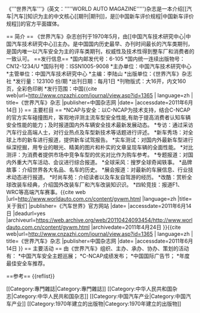 《'''世界汽车'''》(英文：'''''WORLD AUTO MAGAZINE''''')杂志是一本介绍[[汽车|汽车]]知识为主的中文核心[[期刊|期刊]]，是[[中国新车评价规程|中国新车评价规程]]的官方平面媒体。

== 简介 ==
《世界汽车》杂志创刊于1970年5月，由[[中国汽车技术研究中心|中国汽车技术研究中心]]主办。是中国国内历史最早、办刊时间最长的汽车类期刊，是国内唯一以汽车安全为主的评车类期刊，权威性及技术性得到整车厂和消费者的一致认可。
==发行信息==
*国内邮发代号：6-105
*国内统一连续出版物号：CN12-1234/U
*国际刊号：ISSN1005-9008
*主办单位：中国汽车技术研究中心
*主管单位：中国汽车技术研究中心
*主编：李陆山
*出版单位：《世界汽车》杂志社
*发行量：123100 份/期
*出刊日期：每月1日
*刊物版式：大16开，内文160页，全彩色印刷
*发行范围：中国<ref>{{cite web|url=http://www.cnzazhi.com/journal/view.asp?id=1365 | language=zh | title=《世界汽车》杂志 |publisher=中国杂志网 |date= |accessdate=2011年6月14日 }}</ref>
== 主要栏目 ==
*NCAP与安全：以C-NCAP为技术支持，结合C-NCAP的官方实车碰撞图片，客观地评测主流车型安全性能,有助于提高消费者认知车辆安全性能的能力；及时报道国内外车辆安全技术最新发展动态。
*专访：通过采访汽车行业高端人士，对行业热点及车型新技术等话题进行评述。
*新车秀场：对全球上市的新车进行报道，提供新车试驾报告。
*实车测试：对国内外最新车型进行纵深挖掘，用专业的眼光、精美的图片和朴实的文章呈现车辆的全面性能。
*对比测评：为消费者提供市场中竞争车型的优劣对比作为购车参考。
*专题报道：对国内外重大汽车活动、会议进行综合报道。
*全球采风：搜罗全球奇闻轶事。
*品牌故事：介绍世界各大名品、名车的历史。
*展会报道：对最新的车展信息、行业技术动态进行报道。
*时尚车苑：介绍读者以及车友自驾游的经历。
*改酷：赏析全球改装车经典，介绍国外改装车厂和汽车改装知识识。
*四轮竞技：报道F1、WRC等高端汽车赛事。<ref>{{cite web |url=http://www.worldauto.com.cn/content/gywm.html |language=zh |title=关于我们 |publisher=《汽车世界》官方网站 |date= |accessdate=2011年6月14日 |deadurl=yes |archiveurl=https://web.archive.org/web/20110424093454/http://www.worldauto.com.cn/content/gywm.html |archivedate=2011年4月24日 }}</ref><ref>{{cite web|url=http://www.cnzazhi.com/journal/view.asp?id=1365 | language=zh | title=《世界汽车》杂志 |publisher=中国杂志网 |date= |accessdate=2011年6月14日 }}</ref>
== 主要活动 ==
由《世界汽车》组织、主办、承办、协办、策划的活动有：
*中国汽车安全主题巡展；
*C-NCAP成绩发布；
*中国国际广告节；
*年度最佳安全车推荐。

==参考==
{{reflist}}

[[Category:專門雜誌|Category:專門雜誌]]
[[Category:中华人民共和国杂志|Category:中华人民共和国杂志]]
[[Category:中国汽车产业|Category:中国汽车产业]]
[[Category:1970年建立的出版物|Category:1970年建立的出版物]]